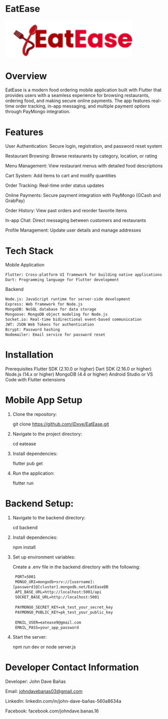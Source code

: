 # EatEase

<img src="https://raw.githubusercontent.com/jDxve/EatEase/main/assets/images/logo.png" alt="EatEase Logo" width="400" />


# Overview

EatEase is a modern food ordering mobile application built with Flutter that provides users with a seamless experience for browsing restaurants, ordering food, and making secure online payments. The app features real-time order tracking, in-app messaging, and multiple payment options through PayMongo integration.

# Features

  User Authentication: 
    Secure login, registration, and password reset system
    
  Restaurant Browsing: 
    Browse restaurants by category, location, or rating
    
  Menu Management: 
    View restaurant menus with detailed food descriptions
    
  Cart System: 
    Add items to cart and modify quantities
    
  Order Tracking: 
    Real-time order status updates
    
  Online Payments: 
    Secure payment integration with PayMongo (GCash and GrabPay)
    
  Order History:
    View past orders and reorder favorite items
    
  In-app Chat: 
    Direct messaging between customers and restaurants
    
  Profile Management: 
    Update user details and manage addresses


# Tech Stack

  Mobile Application

    Flutter: Cross-platform UI framework for building native applications
    Dart: Programming language for Flutter development

  Backend

    Node.js: JavaScript runtime for server-side development
    Express: Web framework for Node.js
    MongoDB: NoSQL database for data storage
    Mongoose: MongoDB object modeling for Node.js
    Socket.io: Real-time bidirectional event-based communication
    JWT: JSON Web Tokens for authentication
    Bcrypt: Password hashing
    Nodemailer: Email service for password reset


# Installation

  Prerequisites
      Flutter SDK (2.10.0 or higher)
      Dart SDK (2.16.0 or higher)
      Node.js (14.x or higher)
      MongoDB (4.4 or higher)
      Android Studio or VS Code with Flutter extensions

# Mobile App Setup
  
  1. Clone the repository:
     
       git clone https://github.com/jDxve/EatEase.git
     
  2. Navigate to the project directory:

        cd eatease
     
  3. Install dependencies:

        flutter pub get
     
  4. Run the application:

       flutter run

# Backend Setup:

  1. Navigate to the backend directory:
     
       cd backend
     
  2. Install dependencies:

        npm install
     
  3. Set up environment variables:

       Create a .env file in the backend directory with the following:

          PORT=5001
          MONGO_URI=mongodb+srv://[username]:[password]@[cluster].mongodb.net/EatEaseDB
          API_BASE_URL=http://localhost:5001/api
          SOCKET_BASE_URL=http://localhost:5001
          
          PAYMONGO_SECRET_KEY=sk_test_your_secret_key
          PAYMONGO_PUBLIC_KEY=pk_test_your_public_key
          
          EMAIL_USER=eatease9@gmail.com
          EMAIL_PASS=your_app_password
     
  4. Start the server:

       npm run dev or node server.js


# Developer Contact Information

  Developer: 
      John Dave Bañas
      
  Email: 
      johndavebanas03@gmail.com
      
  LinkedIn: 
      linkedin.com/in/john-dave-bañas-560a8634a
      
  Facebook: 
      facebook.com/johndave.banas.16
